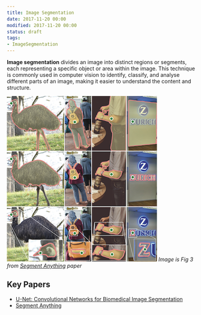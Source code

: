 ```yaml
---
title: Image Segmentation
date: 2017-11-20 00:00
modified: 2017-11-20 00:00
status: draft
tags:
- ImageSegmentation
---
```


**Image segmentation** divides an image into distinct regions or segments, each representing a specific object or area within the image. This technique is commonly used in computer vision to identify, classify, and analyse different parts of an image, making it easier to understand the content and structure.

![Segmentation example from paper Segment Anything](../_media/image-segmentation-fig-3.png)
*Image is Fig 3 from [Segment Anything](../reference/segment-anything.md) paper*

## Key Papers

* [U-Net: Convolutional Networks for Biomedical Image Segmentation](../reference/u-net-convolutional-networks-for-biomedical-image-segmentation.md)
* [Segment Anything](../reference/segment-anything.md)